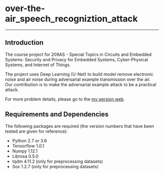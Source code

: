 # over-the-air_speech_recogniztion_attack
--------------------------------------------------------------------------------

## Introduction
The course project for 209AS - Special Topics in Circuits and Embedded Systems: 
Security and Privacy for Embedded Systems, Cyber-Physical Systems, and Internet 
of Things.

The project uses Deep Learning (U-Net) to build model remove electronic noise 
and air noise during adversarial example transmission over the air. Our 
contribution is to make the adversarial example attack to be a practical attack.

For more problem details, please go to the [my persion web](weikunhan.github.io).

## Requirements and Dependencies
The following packages are required (the version numbers that have been tested 
are given for reference):

* Python 2.7 or 3.6
* Tensorflow 1.0.1
* Numpy 1.12.1
* Librosa 0.5.0
* tqdm 4.11.2 (only for preprocessing datasets)
* Sox 1.2.7 (only for preprocessing datasets)

